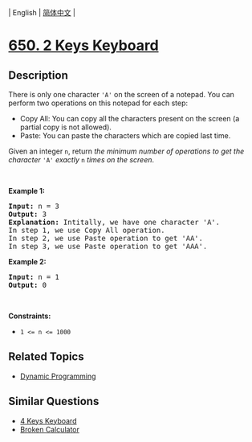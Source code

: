 
| English | [简体中文](README.md) |

# [650. 2 Keys Keyboard](https://leetcode-cn.com/problems/2-keys-keyboard/)

## Description

<p>There is only one character <code>&#39;A&#39;</code> on the screen of a notepad. You can perform two operations on this notepad for each step:</p>

<ul>
	<li>Copy All: You can copy all the characters present on the screen (a partial copy is not allowed).</li>
	<li>Paste: You can paste the characters which are copied last time.</li>
</ul>

<p>Given an integer <code>n</code>, return <em>the minimum number of operations to get the character</em> <code>&#39;A&#39;</code> <em>exactly</em> <code>n</code> <em>times on the screen</em>.</p>

<p>&nbsp;</p>
<p><strong>Example 1:</strong></p>

<pre>
<strong>Input:</strong> n = 3
<strong>Output:</strong> 3
<strong>Explanation:</strong> Intitally, we have one character &#39;A&#39;.
In step 1, we use Copy All operation.
In step 2, we use Paste operation to get &#39;AA&#39;.
In step 3, we use Paste operation to get &#39;AAA&#39;.
</pre>

<p><strong>Example 2:</strong></p>

<pre>
<strong>Input:</strong> n = 1
<strong>Output:</strong> 0
</pre>

<p>&nbsp;</p>
<p><strong>Constraints:</strong></p>

<ul>
	<li><code>1 &lt;= n &lt;= 1000</code></li>
</ul>


## Related Topics

- [Dynamic Programming](https://leetcode-cn.com/tag/dynamic-programming)

## Similar Questions

- [4 Keys Keyboard](../4-keys-keyboard/README_EN.md)
- [Broken Calculator](../broken-calculator/README_EN.md)
